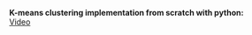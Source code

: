 **K-means clustering implementation from scratch with python:** <br>
[Video](https://www.youtube.com/watch?v=5w5iUbTlpMQ) <br>